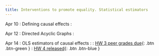 ```yaml
---
title: Interventions to promote equality. Statistical estimators
---
```


Apr 10
 : Defining causal effects
  : 

Apr 12
 : Directed Acyclic Graphs
  : 
  
Apr 14
 : OLS estimators of causal effects
  : 
: [HW 3 peer grades due](../assets/pset3){: .btn .btn-green }
: [HW 4 released](){: .btn .btn-blue }


